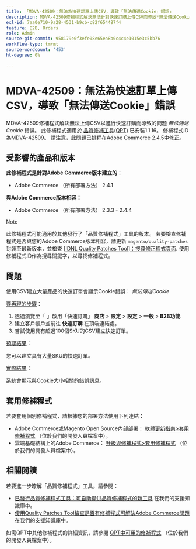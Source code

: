 ```yaml
---
title: 「MDVA-42509：無法為快速訂單上傳CSV，導致「無法傳送Cookie」錯誤」
description: MDVA-42509修補程式解決無法針對快速訂購上傳CSV而導致*無法傳送Cookie*錯誤的問題。 安裝[Quality Patches Tool (QPT)](/help/announcements/adobe-commerce-announcements/magento-quality-patches-released-new-tool-to-self-serve-quality-patches.md) 1.1.16後，即可使用此修補程式。 修補程式ID為MDVA-42509。 請注意，此問題已排程在Adobe Commerce 2.4.5中修正。
exl-id: 7aa0e710-9a28-4531-b9cb-c82f654487f4
feature: B2B, Orders
role: Admin
source-git-commit: 958179e0f3efe08e65ea8b0c4c4e1015e3c5bb76
workflow-type: tm+mt
source-wordcount: '453'
ht-degree: 0%

---
```


# MDVA-42509：無法為快速訂單上傳CSV，導致「無法傳送Cookie」錯誤

MDVA-42509修補程式解決無法上傳CSV以進行快速訂購而導致的問題 *無法傳送Cookie* 錯誤。 此修補程式適用於 [品質修補工具(QPT)](/help/announcements/adobe-commerce-announcements/magento-quality-patches-released-new-tool-to-self-serve-quality-patches.md) 已安裝1.1.16。 修補程式ID為MDVA-42509。 請注意，此問題已排程在Adobe Commerce 2.4.5中修正。

## 受影響的產品和版本

**此修補程式是針對Adobe Commerce版本建立的：**

* Adobe Commerce （所有部署方法） 2.4.1

**與Adobe Commerce版本相容：**

* Adobe Commerce （所有部署方法） 2.3.3 - 2.4.4

>[!NOTE]
>
>此修補程式可能適用於其他發行了「品質修補程式」工具的版本。 若要檢查修補程式是否與您的Adobe Commerce版本相容，請更新 `magento/quality-patches` 封裝至最新版本，並檢查 [[!DNL Quality Patches Tool]：搜尋修正程式頁面](https://devdocs.magento.com/quality-patches/tool.html#patch-grid). 使用修補程式ID作為搜尋關鍵字，以尋找修補程式。

## 問題

使用CSV建立大量產品的快速訂單會顯示Cookie錯誤： *無法傳送Cookie*

<u>要再現的步驟</u>：

1. 透過瀏覽至「 」啟用「快速訂購」 **商店** > **設定** > **設定** > **一般** > **B2B功能**.
1. 建立客戶帳戶並前往 **快速訂購** 在頂端連結處。
1. 嘗試使用具有超過100個SKU的CSV建立快速訂單。

<u>預期結果</u>：

您可以建立具有大量SKU的快速訂單。

<u>實際結果</u>：

系統會顯示與Cookie大小相關的錯誤訊息。

## 套用修補程式

若要套用個別修補程式，請根據您的部署方法使用下列連結：

* Adobe Commerce或Magento Open Source內部部署： [軟體更新指南>套用修補程式](https://devdocs.magento.com/guides/v2.4/comp-mgr/patching/mqp.html) （位於我們的開發人員檔案中）。
* 雲端基礎結構上的Adobe Commerce： [升級與修補程式>套用修補程式](https://devdocs.magento.com/cloud/project/project-patch.html) （位於我們的開發人員檔案中）。

## 相關閱讀

若要進一步瞭解「品質修補程式」工具，請參閱：

* [已發行品質修補程式工具：可自助提供品質修補程式的新工具](/help/announcements/adobe-commerce-announcements/magento-quality-patches-released-new-tool-to-self-serve-quality-patches.md) 在我們的支援知識庫中。
* [使用Quality Patches Tool檢查是否有修補程式可解決Adobe Commerce問題](/help/support-tools/patches-available-in-qpt-tool/check-patch-for-magento-issue-with-magento-quality-patches.md) 在我們的支援知識庫中。

如需QPT中其他修補程式的詳細資訊，請參閱 [QPT中可用的修補程式](https://devdocs.magento.com/quality-patches/tool.html#patch-grid) （位於我們的開發人員檔案中）。

